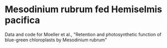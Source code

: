 # Mesodinium rubrum fed Hemiselmis pacifica
Data and code for Moeller et al., "Retention and photosynthetic function of blue-green chloroplasts by Mesodinium rubrum"
